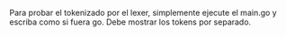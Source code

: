 Para probar el tokenizado por el lexer, simplemente ejecute el main.go y escriba como si fuera go. Debe mostrar los tokens por separado.
